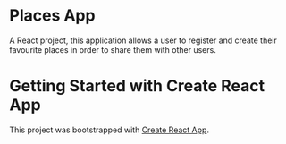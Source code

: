 # Places App
A React project, this application allows a user to register and create their favourite places in order to share them with other users.

# Getting Started with Create React App

This project was bootstrapped with [Create React App](https://github.com/facebook/create-react-app).


